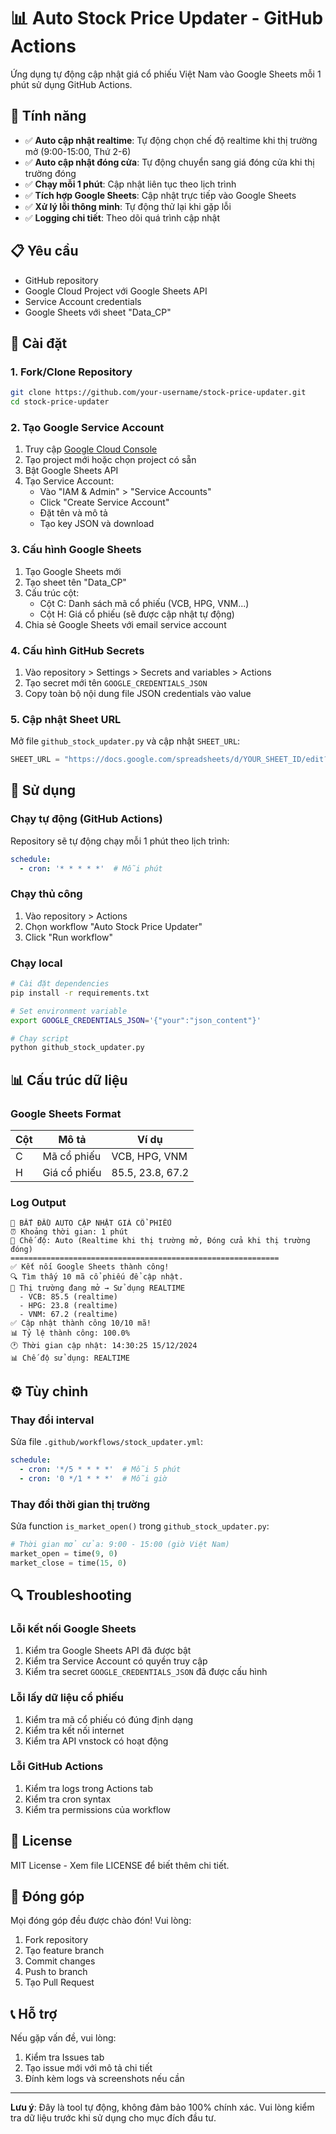 # 📊 Auto Stock Price Updater - GitHub Actions

Ứng dụng tự động cập nhật giá cổ phiếu Việt Nam vào Google Sheets mỗi 1 phút sử dụng GitHub Actions.

## 🚀 Tính năng

- ✅ **Auto cập nhật realtime**: Tự động chọn chế độ realtime khi thị trường mở (9:00-15:00, Thứ 2-6)
- ✅ **Auto cập nhật đóng cửa**: Tự động chuyển sang giá đóng cửa khi thị trường đóng
- ✅ **Chạy mỗi 1 phút**: Cập nhật liên tục theo lịch trình
- ✅ **Tích hợp Google Sheets**: Cập nhật trực tiếp vào Google Sheets
- ✅ **Xử lý lỗi thông minh**: Tự động thử lại khi gặp lỗi
- ✅ **Logging chi tiết**: Theo dõi quá trình cập nhật

## 📋 Yêu cầu

- GitHub repository
- Google Cloud Project với Google Sheets API
- Service Account credentials
- Google Sheets với sheet "Data_CP"

## 🔧 Cài đặt

### 1. Fork/Clone Repository

```bash
git clone https://github.com/your-username/stock-price-updater.git
cd stock-price-updater
```

### 2. Tạo Google Service Account

1. Truy cập [Google Cloud Console](https://console.cloud.google.com/)
2. Tạo project mới hoặc chọn project có sẵn
3. Bật Google Sheets API
4. Tạo Service Account:
   - Vào "IAM & Admin" > "Service Accounts"
   - Click "Create Service Account"
   - Đặt tên và mô tả
   - Tạo key JSON và download

### 3. Cấu hình Google Sheets

1. Tạo Google Sheets mới
2. Tạo sheet tên "Data_CP"
3. Cấu trúc cột:
   - Cột C: Danh sách mã cổ phiếu (VCB, HPG, VNM...)
   - Cột H: Giá cổ phiếu (sẽ được cập nhật tự động)
4. Chia sẻ Google Sheets với email service account

### 4. Cấu hình GitHub Secrets

1. Vào repository > Settings > Secrets and variables > Actions
2. Tạo secret mới tên `GOOGLE_CREDENTIALS_JSON`
3. Copy toàn bộ nội dung file JSON credentials vào value

### 5. Cập nhật Sheet URL

Mở file `github_stock_updater.py` và cập nhật `SHEET_URL`:

```python
SHEET_URL = "https://docs.google.com/spreadsheets/d/YOUR_SHEET_ID/edit?usp=sharing"
```

## 🚀 Sử dụng

### Chạy tự động (GitHub Actions)

Repository sẽ tự động chạy mỗi 1 phút theo lịch trình:

```yaml
schedule:
  - cron: '* * * * *'  # Mỗi phút
```

### Chạy thủ công

1. Vào repository > Actions
2. Chọn workflow "Auto Stock Price Updater"
3. Click "Run workflow"

### Chạy local

```bash
# Cài đặt dependencies
pip install -r requirements.txt

# Set environment variable
export GOOGLE_CREDENTIALS_JSON='{"your":"json_content"}'

# Chạy script
python github_stock_updater.py
```

## 📊 Cấu trúc dữ liệu

### Google Sheets Format

| Cột | Mô tả | Ví dụ |
|-----|-------|-------|
| C | Mã cổ phiếu | VCB, HPG, VNM |
| H | Giá cổ phiếu | 85.5, 23.8, 67.2 |

### Log Output

```
🚀 BẮT ĐẦU AUTO CẬP NHẬT GIÁ CỔ PHIẾU
⏰ Khoảng thời gian: 1 phút
🔄 Chế độ: Auto (Realtime khi thị trường mở, Đóng cửa khi thị trường đóng)
============================================================
✅ Kết nối Google Sheets thành công!
🔍 Tìm thấy 10 mã cổ phiếu để cập nhật.
🤖 Thị trường đang mở → Sử dụng REALTIME
  - VCB: 85.5 (realtime)
  - HPG: 23.8 (realtime)
  - VNM: 67.2 (realtime)
✅ Cập nhật thành công 10/10 mã!
📊 Tỷ lệ thành công: 100.0%
🕐 Thời gian cập nhật: 14:30:25 15/12/2024
📊 Chế độ sử dụng: REALTIME
```

## ⚙️ Tùy chỉnh

### Thay đổi interval

Sửa file `.github/workflows/stock_updater.yml`:

```yaml
schedule:
  - cron: '*/5 * * * *'  # Mỗi 5 phút
  - cron: '0 */1 * * *'  # Mỗi giờ
```

### Thay đổi thời gian thị trường

Sửa function `is_market_open()` trong `github_stock_updater.py`:

```python
# Thời gian mở cửa: 9:00 - 15:00 (giờ Việt Nam)
market_open = time(9, 0)
market_close = time(15, 0)
```

## 🔍 Troubleshooting

### Lỗi kết nối Google Sheets

1. Kiểm tra Google Sheets API đã được bật
2. Kiểm tra Service Account có quyền truy cập
3. Kiểm tra secret `GOOGLE_CREDENTIALS_JSON` đã được cấu hình

### Lỗi lấy dữ liệu cổ phiếu

1. Kiểm tra mã cổ phiếu có đúng định dạng
2. Kiểm tra kết nối internet
3. Kiểm tra API vnstock có hoạt động

### Lỗi GitHub Actions

1. Kiểm tra logs trong Actions tab
2. Kiểm tra cron syntax
3. Kiểm tra permissions của workflow

## 📝 License

MIT License - Xem file LICENSE để biết thêm chi tiết.

## 🤝 Đóng góp

Mọi đóng góp đều được chào đón! Vui lòng:

1. Fork repository
2. Tạo feature branch
3. Commit changes
4. Push to branch
5. Tạo Pull Request

## 📞 Hỗ trợ

Nếu gặp vấn đề, vui lòng:

1. Kiểm tra Issues tab
2. Tạo issue mới với mô tả chi tiết
3. Đính kèm logs và screenshots nếu cần

---

**Lưu ý**: Đây là tool tự động, không đảm bảo 100% chính xác. Vui lòng kiểm tra dữ liệu trước khi sử dụng cho mục đích đầu tư.
